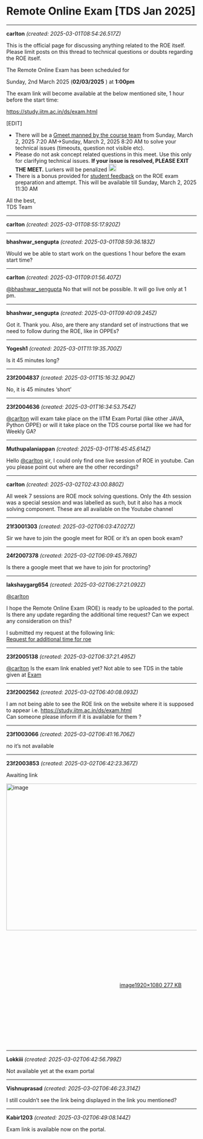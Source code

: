 # Remote Online Exam [TDS Jan 2025]

---
**carlton** *(created: 2025-03-01T08:54:26.517Z)*

<p>This is the official page for discussing anything related to the ROE itself. Please limit posts on this thread to technical questions or doubts regarding the ROE itself.</p>
<p>The Remote Online Exam has been scheduled for</p>
<p>Sunday, 2nd March 2025 (<strong>02/03/2025</strong> ) at <strong>1:00pm</strong></p>
<p>The exam link will become available at the below mentioned site, 1 hour before the start time:</p>
<p><a href="http://study.iitm.ac.in/ds/exam.html">https://study.iitm.ac.in/ds/exam.html</a></p>
<p>[EDIT]</p>
<ul>
<li>There will be a <a href="https://meet.google.com/bah-uytq-osu">Gmeet manned by the course team</a> from <span class="discourse-local-date" data-date="2025-03-02" data-email-preview="2025-03-02T07:20:00Z UTC" data-format="LLLL" data-range="from" data-time="12:50:00" data-timezone="Asia/Calcutta" data-timezones="Asia/Kolkata">Sunday, March 2, 2025 7:20 AM</span>→<span class="discourse-local-date" data-date="2025-03-02" data-email-preview="2025-03-02T08:20:00Z UTC" data-format="LLLL" data-range="to" data-time="13:50:00" data-timezone="Asia/Calcutta" data-timezones="Asia/Kolkata">Sunday, March 2, 2025 8:20 AM</span> to solve your technical issues (timeouts, question not visible etc).</li>
<li>Please do not ask concept related questions in this meet. Use this only for clarifying technical issues. <strong>If your issue is resolved, PLEASE EXIT THE MEET.</strong> Lurkers will be penalized <img src="https://emoji.discourse-cdn.com/google/grin.png?v=12" title=":grin:" class="emoji" alt=":grin:" loading="lazy" width="20" height="20"></li>
<li>There is a bonus provided for <a href="https://forms.gle/TXxz1yr5fpcz5bh89">student feedback</a> on the ROE exam preparation and attempt. This will be available till <span class="discourse-local-date" data-date="2025-03-02" data-email-preview="2025-03-02T11:30:00Z UTC" data-format="LLLL" data-time="17:00:00" data-timezone="Asia/Calcutta" data-timezones="Asia/Kolkata">Sunday, March 2, 2025 11:30 AM</span></li>
</ul>
<p>All the best,<br>
TDS Team</p>

---
**carlton** *(created: 2025-03-01T08:55:17.920Z)*



---
**bhashwar_sengupta** *(created: 2025-03-01T08:59:36.183Z)*

<p>Would we be able to start work on the questions 1 hour before the exam start time?</p>

---
**carlton** *(created: 2025-03-01T09:01:56.407Z)*

<p><a class="mention" href="/u/bhashwar_sengupta">@bhashwar_sengupta</a> No that will not be possible. It will go live only at 1 pm.</p>

---
**bhashwar_sengupta** *(created: 2025-03-01T09:40:09.245Z)*

<p>Got it. Thank you. Also, are there any standard set of instructions that we need to follow during the ROE, like in OPPEs?</p>

---
**Yogesh1** *(created: 2025-03-01T11:19:35.700Z)*

<p>Is it 45 minutes long?</p>

---
**23f2004837** *(created: 2025-03-01T15:16:32.904Z)*

<p>No, it is 45 minutes ‘short’</p>

---
**23f2004636** *(created: 2025-03-01T16:34:53.754Z)*

<p><a class="mention" href="/u/carlton">@carlton</a> will exam take place on the IITM Exam Portal (like other JAVA, Python OPPE) or will it take place on the TDS course portal like we had for Weekly GA?</p>

---
**Muthupalaniappan** *(created: 2025-03-01T16:45:45.614Z)*

<p>Hello <a class="mention" href="/u/carlton">@carlton</a> sir, I could only find one live session of ROE in youtube. Can you please point out where are the other recordings?</p>

---
**carlton** *(created: 2025-03-02T02:43:00.880Z)*

<p>All week 7 sessions are ROE mock solving questions. Only the 4th session was a special session and was labelled as such, but it also has a mock solving component. These are all available on the Youtube channel</p>

---
**21f3001303** *(created: 2025-03-02T06:03:47.027Z)*

<p>Sir we have to join the google meet for ROE or it’s an open book exam?</p>

---
**24f2007378** *(created: 2025-03-02T06:09:45.769Z)*

<p>Is there a google meet that we have to join for proctoring?</p>

---
**lakshaygarg654** *(created: 2025-03-02T06:27:21.092Z)*

<p><a class="mention" href="/u/carlton">@carlton</a></p>
<p>I hope the Remote Online Exam (ROE) is ready to be uploaded to the portal. Is there any update regarding the additional time request? Can we expect any consideration on this?</p>
<p>I submitted my request at the following link:<br>
<a href="https://discourse.onlinedegree.iitm.ac.in/t/mock-roe-1-2-3-4-tds-jan-2025/168449/66">Request for additional time for roe</a></p>

---
**23f2005138** *(created: 2025-03-02T06:37:21.495Z)*

<p><a class="mention" href="/u/carlton">@carlton</a> Is the exam link enabled yet? Not able to see TDS in the table given at <a href="http://study.iitm.ac.in/ds/exam.html" class="inline-onebox" rel="noopener nofollow ugc">Exam</a></p>

---
**23f2002562** *(created: 2025-03-02T06:40:08.093Z)*

<p>I am not being able to see the ROE link on the website where it is supposed to appear i.e. <a href="http://url237.study.iitm.ac.in/ls/click?upn=u001.MSZz9dweuQKJW5SH8JFO0zVRC9abYa2H370vulgnqCEB0rb2JRDpdYmZAeWnLDFA8gyP_TaYffKNLhcpM10MCY1PnqDJT-2FNuZ61KkdeQdP748DgJIHBveqWN7MW2nmp9Bjx3db0V90vnVF9WnUpGJGlsZN6MwgywOkzb3puCTwzELfNnojc907IGFhG9ML64oysTn-2BlcDdSHGC1MGGt4QK6j8a8WFZ7VDO0bxrABDpAMFrnmSgZ-2F96-2F-2F1uAWfuwcNW3oD566TaT-2FDDiskBrP4u0QaQXDO95Y59Flo6u2QCzEhb8k-3D" rel="noopener nofollow ugc">https://study.iitm.ac.in/ds/exam.html</a><br>
Can someone please inform if it is available for them ?</p>

---
**23f1003066** *(created: 2025-03-02T06:41:16.706Z)*

<p>no it’s not available</p>

---
**23f2003853** *(created: 2025-03-02T06:42:23.367Z)*

<p>Awaiting link<br>
<div class="lightbox-wrapper"><a class="lightbox" href="https://europe1.discourse-cdn.com/flex013/uploads/iitm/original/3X/1/d/1d924906c7ec5da0a28f312565842402743638be.png" data-download-href="/uploads/short-url/4dBgcGXtRto4DHOekFbLuYnUNwa.png?dl=1" title="image" rel="noopener nofollow ugc"><img src="https://europe1.discourse-cdn.com/flex013/uploads/iitm/optimized/3X/1/d/1d924906c7ec5da0a28f312565842402743638be_2_690x388.png" alt="image" data-base62-sha1="4dBgcGXtRto4DHOekFbLuYnUNwa" width="690" height="388" srcset="https://europe1.discourse-cdn.com/flex013/uploads/iitm/optimized/3X/1/d/1d924906c7ec5da0a28f312565842402743638be_2_690x388.png, https://europe1.discourse-cdn.com/flex013/uploads/iitm/optimized/3X/1/d/1d924906c7ec5da0a28f312565842402743638be_2_1035x582.png 1.5x, https://europe1.discourse-cdn.com/flex013/uploads/iitm/optimized/3X/1/d/1d924906c7ec5da0a28f312565842402743638be_2_1380x776.png 2x" data-dominant-color="D5DDDA"><div class="meta"><svg class="fa d-icon d-icon-far-image svg-icon" aria-hidden="true"><use href="#far-image"></use></svg><span class="filename">image</span><span class="informations">1920×1080 277 KB</span><svg class="fa d-icon d-icon-discourse-expand svg-icon" aria-hidden="true"><use href="#discourse-expand"></use></svg></div></a></div></p>

---
**Lokkiii** *(created: 2025-03-02T06:42:56.799Z)*

<p>Not available yet at the exam portal</p>

---
**Vishnuprasad** *(created: 2025-03-02T06:46:23.314Z)*

<p>I still couldn’t see the link being displayed in the link you mentioned?</p>

---
**Kabir1203** *(created: 2025-03-02T06:49:08.144Z)*

<p>Exam link is available now on the portal.</p>
